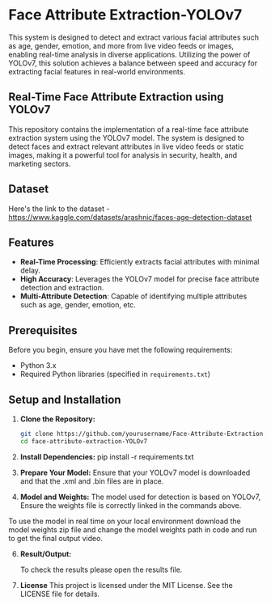 # Face Attribute Extraction-YOLOv7
This system is designed to detect and extract various facial attributes such as age, gender, emotion, and more from live video feeds or images, enabling real-time analysis in diverse applications. Utilizing the power of YOLOv7, this solution achieves a balance between speed and accuracy for extracting facial features in real-world environments.

## Real-Time Face Attribute Extraction using YOLOv7

This repository contains the implementation of a real-time face attribute extraction system using the YOLOv7 model. The system is designed to detect faces and extract relevant attributes in live video feeds or static images, making it a powerful tool for analysis in security, health, and marketing sectors.

## Dataset

Here's the link to the dataset - https://www.kaggle.com/datasets/arashnic/faces-age-detection-dataset

## Features

- **Real-Time Processing**: Efficiently extracts facial attributes with minimal delay.
- **High Accuracy**: Leverages the YOLOv7 model for precise face attribute detection and extraction.
- **Multi-Attribute Detection**: Capable of identifying multiple attributes such as age, gender, emotion, etc.

## Prerequisites

Before you begin, ensure you have met the following requirements:

- Python 3.x
- Required Python libraries (specified in `requirements.txt`)

## Setup and Installation

1. **Clone the Repository:**
   ```bash
   git clone https://github.com/yourusername/Face-Attribute-Extraction-YOLOv7.git
   cd face-attribute-extraction-YOLOv7

2. **Install Dependencies:**
pip install -r requirements.txt

4. **Prepare Your Model:**
Ensure that your YOLOv7 model is downloaded and that the .xml and .bin files are in place.


5. **Model and Weights:**
The model used for detection is based on YOLOv7, Ensure the weights file is correctly linked in the commands above.

To use the model in real time on your local environment download the model weights zip file and change the model weights path in code and run to get the final output video.

6. **Result/Output:**

   To check the results please open the results file.

7. **License**
This project is licensed under the MIT License. See the LICENSE file for details.


